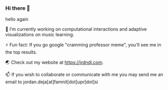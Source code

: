 ### Hi there 👋
hello again

🔭 I’m currently working on computational interactions and adaptive visualizations on music learning.

⚡ Fun fact: If you go google "cramming professor meme", you'll see me in the top results.

🌏 Check out my website at https://jrdndj.com.

📫 If you wish to collaborate or communicate with me you may send me an email to jordan.deja[at]famnit[dot]upr[dot]si

<!--
**zstoimchev/zstoimchev** is a ✨ _special_ ✨ repository because its `README.md` (this file) appears on your GitHub profile.

Here are some ideas to get you started:

- 🔭 I’m currently working on CS degree ...
- 🌱 I’m currently learning ...
- 👯 I’m looking to collaborate on ...
- 🤔 I’m looking for help with ...
- 💬 Ask me about ...
- 📫 How to reach me: ...
- 😄 Pronouns: ...
- ⚡ Fun fact: ...
-->
